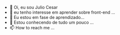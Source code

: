 - 👋 Oi, eu sou Julio Cesar
- 👀 eu tenho interesse em aprender sobre front-end ...
- 🌱 Eu estou em fase de aprendizado...
- 💞️ Estou conhecendo de tudo um pouco ...
- 📫 How to reach me ...

<!---
julioc93-front/julioc93-front is a ✨ special ✨ repository because its `README.md` (this file) appears on your GitHub profile.
You can click the Preview link to take a look at your changes.
--->
